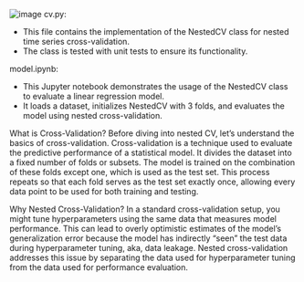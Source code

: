 ![image](https://github.com/PAVIJANU/IQGATEWAY/assets/127427914/0104031e-f09a-4c15-9be8-4e8861f34c76)
cv.py:
- This file contains the implementation of the NestedCV class for nested time series cross-validation.
- The class is tested with unit tests to ensure its functionality.

model.ipynb:
- This Jupyter notebook demonstrates the usage of the NestedCV class to evaluate a linear regression model.
- It loads a dataset, initializes NestedCV with 3 folds, and evaluates the model using nested cross-validation.

What is Cross-Validation?
Before diving into nested CV, let’s understand the basics of cross-validation. Cross-validation is a technique used to evaluate the predictive performance of a statistical model. It divides the dataset into a fixed number of folds or subsets. The model is trained on the combination of these folds except one, which is used as the test set. This process repeats so that each fold serves as the test set exactly once, allowing every data point to be used for both training and testing.

Why Nested Cross-Validation?
In a standard cross-validation setup, you might tune hyperparameters using the same data that measures model performance. This can lead to overly optimistic estimates of the model’s generalization error because the model has indirectly “seen” the test data during hyperparameter tuning, aka, data leakage. Nested cross-validation addresses this issue by separating the data used for hyperparameter tuning from the data used for performance evaluation.
